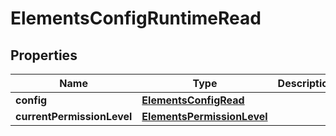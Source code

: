 
# ElementsConfigRuntimeRead

## Properties
Name | Type | Description | Notes
------------ | ------------- | ------------- | -------------
**config** | [**ElementsConfigRead**](ElementsConfigRead.md) |  | 
**currentPermissionLevel** | [**ElementsPermissionLevel**](ElementsPermissionLevel.md) |  | 



